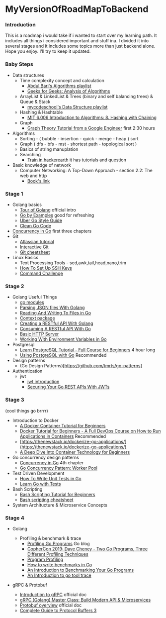 # MyVersionOfRoadMapToBackend

### Introduction
This is a roadmap i would take if i wanted to start over my learning path. It includes all things i considered important and stuff ina.
I divided it into several stages and it includes some topics more than just backend alone. Hope you enjoy. I'll try to keep it updated.

### Baby Steps

  - Data structures
    - Time complexity concept and calculation 
      - [Abdul Bari's Algorithms playlist](https://youtu.be/0IAPZzGSbME)
      - [Geeks for Geeks: Analysis of Algorithms](https://www.geeksforgeeks.org/fundamentals-of-algorithms/?ref=shm#AnalysisofAlgorithms)
    - ArrayList & LinkedList & Trees (binary and self balancing trees) & Queue & Stack
      - [mycodeschool's Data Structure playlist](https://youtu.be/92S4zgXN17o)
    - Hashing & Hashtable
      - [MIT 6.006 Introduction to Algorithms: 8. Hashing with Chaining](https://www.youtube.com/watch?v=0M_kIqhwbFo&list=PLUl4u3cNGP61Oq3tWYp6V_F-5jb5L2iHb&index=10)
    - Graph
      - [Graph Theory Tutorial from a Google Engineer](https://www.youtube.com/watch?v=09_LlHjoEiY) first 2:30 hours
  - Algorithms
    - Sorting - ( bubble - insertion - quick - merge - heap ) sort
    - Graph ( dfs - bfs - mst - shortest path - topological sort )
    - Basics of string manuplation
    - Searching
      - [Train in hackerearth](https://www.hackerearth.com/) it has tutorials and question 
  - Basic knowledge of network
    - Computer Networking: A Top-Down Approach - section 2.2: The web and http
      - [Book's link](https://www.ucg.ac.me/skladiste/blog_44233/objava_64433/fajlovi/Computer%20Networking%20_%20A%20Top%20Down%20Approach,%207th,%20converted.pdf)
### Stage 1
  - Golang basics
    - [Tour of Golang](https://tour.golang.org/) official intro
    - [Go by Examples](https://gobyexample.com/) good for refreshing
    - [Uber Go Style Guide](https://github.com/uber-go/guide/blob/master/style.md)
    - [Clean Go Code](https://github.com/Pungyeon/clean-go-article)
  - [Concurrency in Go](https://www.oreilly.com/library/view/concurrency-in-go/9781491941294/) first three chapters 
  - Git 
    - [Atlassian tutorial](https://www.atlassian.com/git/tutorials)
    - [Interactive Git](https://learngitbranching.js.org/)
    - [Git cheetsheet](https://education.github.com/git-cheat-sheet-education.pdf)
  - Linux Basics
    - Text Processing Tools - sed,awk,tail,head,nano,trim
    - [How To Set Up SSH Keys](https://www.digitalocean.com/community/tutorials/how-to-set-up-ssh-keys-2)
    - [Command Challenge](https://cmdchallenge.com/)

### Stage 2
  - Golang Useful Things
    - [go modules](https://tutorialedge.net/golang/go-modules-tutorial/)
    - [Parsing JSON files With Golang](https://tutorialedge.net/golang/parsing-json-with-golang/)
    - [Reading And Writing To Files in Go](https://tutorialedge.net/golang/reading-writing-files-in-go/)
    - [Context package](https://www.practical-go-lessons.com/chap-37-context)
    - [Creating a RESTful API With Golang](https://tutorialedge.net/golang/creating-restful-api-with-golang/)
    - [Consuming A RESTful API With Go](https://tutorialedge.net/golang/consuming-restful-api-with-go/)
    - [Basic HTTP Server](https://www.practical-go-lessons.com/chap-26-basic-http-server)
    - [Working With Environment Variables in Go](https://tutorialedge.net/golang/working-with-environment-variables-in-go/)
  - Postgresql 
    - [Learn PostgreSQL Tutorial - Full Course for Beginners](https://www.youtube.com/watch?v=qw--VYLpxG4) 4 hour long
    - [Using PostgreSQL with Go](https://www.calhoun.io/using-postgresql-with-go/) Recommended
  - Design patterns
    - (Go Design Patterns)[https://github.com/tmrts/go-patterns]
  - Authentication 
    - jwt
      - [jwt introduction](https://jwt.io/introduction)
      - [Securing Your Go REST APIs With JWTs](https://tutorialedge.net/golang/authenticating-golang-rest-api-with-jwts/)
    
### Stage 3 
(cool things go brrrr)
  - Introduction to Docker
    - [A Docker Container Tutorial for Beginners](https://www.freecodecamp.org/news/what-is-docker-used-for-a-docker-container-tutorial-for-beginners/)
    - [Docker Tutorial for Beginners - A Full DevOps Course on How to Run Applications in Containers](https://www.youtube.com/watch?v=fqMOX6JJhGo) Recommended
    - [https://thenewstack.io/dockerize-go-applications/](https://thenewstack.io/dockerize-go-applications/)  
    - [A Deep Dive Into Container Technology for Beginners](https://www.freecodecamp.org/news/demystifying-containers-101-a-deep-dive-into-container-technology-for-beginners-d7b60d8511c1/)
  - Go concurrency design patterns
    -  [Concurrency in Go](https://www.oreilly.com/library/view/concurrency-in-go/9781491941294/) 4th chapter
    -  [Go Concurrency Pattern: Worker Pool](https://medium.com/code-chasm/go-concurrency-pattern-worker-pool-a437117025b1)
  - Test Driven Development 
    - [How To Write Unit Tests in Go](https://www.digitalocean.com/community/tutorials/how-to-write-unit-tests-in-go-using-go-test-and-the-testing-package)
    - [Learn Go with Tests](https://quii.gitbook.io/learn-go-with-tests/)
  - Bash Scripting
    - [Bash Scripting Tutorial for Beginners](https://linuxconfig.org/bash-scripting-tutorial-for-beginners)
    - [Bash scripting cheatsheet](https://devhints.io/bash)
  - System Architucture & Microservice Concepts

### Stage 4
  - Golang
    - Profiling & benchmark & trace 
      - [Profiling Go Programs](https://go.dev/blog/pprof) Go blog
      - [GopherCon 2019: Dave Cheney - Two Go Programs, Three Different Profiling Techniques](https://www.youtube.com/watch?v=nok0aYiGiYA)
      - [Program Profiling](https://www.practical-go-lessons.com/chap-36-program-profiling)
      - [How to write benchmarks in Go](https://dave.cheney.net/2013/06/30/how-to-write-benchmarks-in-go)
      - [An Introduction to Benchmarking Your Go Programs](https://tutorialedge.net/golang/benchmarking-your-go-programs/)
      - [An Introduction to go tool trace](https://tutorialedge.net/golang/benchmarking-your-go-programs/)
  
  - gRPC & Protobuf
    - [Introduction to gRPC](https://grpc.io/docs/what-is-grpc/introduction/) official doc
    - [gRPC [Golang] Master Class: Build Modern API & Microservices](https://www.udemy.com/course/grpc-golang/)
    - [Protobuf overview](https://developers.google.com/protocol-buffers/docs/overview) official doc
    - [Complete Guide to Protocol Buffers 3](https://www.udemy.com/course/protocol-buffers/)
